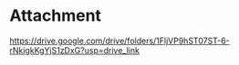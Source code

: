 # Attachment

<https://drive.google.com/drive/folders/1FljVP9hST07ST-6-rNkigkKgYjS1zDxG?usp=drive_link>